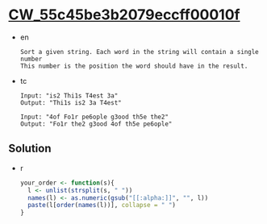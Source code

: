 # [CW_55c45be3b2079eccff00010f](https://www.codewars.com/kata/55c45be3b2079eccff00010f)

* en

  ```en
  Sort a given string. Each word in the string will contain a single number
  This number is the position the word should have in the result.
  ```

* tc

  ```tc
  Input: "is2 Thi1s T4est 3a"
  Output: "Thi1s is2 3a T4est"

  Input: "4of Fo1r pe6ople g3ood th5e the2"
  Output: "Fo1r the2 g3ood 4of th5e pe6ople"
  ```

## Solution

* r

  ```r
  your_order <- function(s){
    l <- unlist(strsplit(s, " "))
    names(l) <- as.numeric(gsub("[[:alpha:]]", "", l))
    paste(l[order(names(l))], collapse = " ")
  }
  ```
